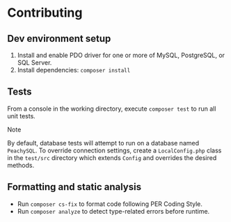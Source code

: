 # Contributing

## Dev environment setup

1. Install and enable PDO driver for one or more of MySQL, PostgreSQL, or SQL Server.
2. Install dependencies: `composer install`

## Tests

From a console in the working directory, execute `composer test` to run all unit tests.

> [!NOTE]
> By default, database tests will attempt to run on a database named `PeachySQL`.
> To override connection settings, create a `LocalConfig.php` class in the `test/src`
> directory which extends `Config` and overrides the desired methods.

## Formatting and static analysis

* Run `composer cs-fix` to format code following PER Coding Style.
* Run `composer analyze` to detect type-related errors before runtime.
